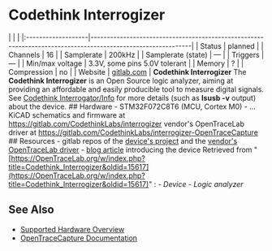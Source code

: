 # Codethink Interrogizer
| | | |:-------------------|-------------------------------------------------------------------------------------------------------------| | Status | planned | | Channels | 16 | | Samplerate | 200kHz | | Samplerate (state) | — | | Triggers | — | | Min/max voltage | 3.3V, some pins 5.0V tolerant | | Memory | ? | | Compression | no | | Website | [gitlab.com](https://gitlab.com/CodethinkLabs/interrogizer) | **Codethink Interrogizer** The **Codethink Interrogizer** is an Open Source logic analyzer, aiming at providing an affordable and easily producible tool to measure digital signals. See [Codethink Interrogator/Info](https://OpenTraceLab.org/w/index.php?title=Codethink_Interrogator/Info&action=edit&redlink=1 "Codethink Interrogator/Info \(page does not exist\)") for more details (such as **lsusb -v** output) about the device. ## Hardware \- STM32F072C8T6 (MCU, Cortex M0) \- ... KiCAD schematics and firmware at <https://gitlab.com/CodethinkLabs/interrogizer> vendor's OpenTraceLab driver at <https://gitlab.com/CodethinkLabs/interrogizer-OpenTraceCapture> ## Resources \- gitlab repos of the [device's project](https://gitlab.com/CodethinkLabs/interrogizer) and the [vendor's OpenTraceLab driver](https://gitlab.com/CodethinkLabs/interrogizer-OpenTraceCapture) \- [blog article](https://www.codethink.co.uk/articles/2020/introducing-interrogizer-providing-affordable-troubleshooting/) introducing the device
Retrieved from "[https://OpenTraceLab.org/w/index.php?title=Codethink_Interrogizer&oldid=15617](https://OpenTraceLab.org/w/index.php?title=Codethink_Interrogizer&oldid=15617)"
: \- *Device* \- *Logic analyzer*
## See Also
- [Supported Hardware Overview](../supported-hardware.md)
- [OpenTraceCapture Documentation](../../opentracecapture/overview.md)
